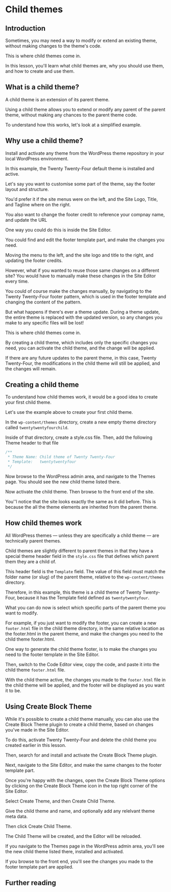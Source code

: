 # Child themes

## Introduction

Sometimes, you may need a way to modify or extend an existing theme, without making changes to the theme's code. 

This is where child themes come in. 

In this lesson, you'll learn what child themes are, why you should use them, and how to create and use them.

## What is a child theme?

A child theme is an extension of its parent theme. 

Using a child theme allows you to extend or modify any parent of the parent theme, without making any chances to the parent theme code.

To understand how this works, let's look at a simplified example. 

## Why use a child theme?

Install and activate any theme from the WordPress theme repository in your local WordPress environment. 

In this example, the Twenty Twenty-Four default theme is installed and active. 

Let's say you want to customise some part of the theme, say the footer layout and structure.

You'd prefer it if the site menus were on the left, and the Site Logo, Title, and Tagline where on the right. 

You also want to change the footer credit to reference your compnay name, and update the URL

One way you could do this is inside the Site Editor. 

You could find and edit the footer template part, and make the changes you need.

Moving the menu to the left, and the site logo and title to the right, and updating the footer credits.

However, what if you wanted to reuse those same changes on a different site? You would have to manually make these changes in the Site Editor every time.

You could of course make the changes manually, by navigating to the Twenty Twenty-Four footer pattern, which is used in the footer template and changing the content of the pattern. 

But what happens if there's ever a theme update. During a theme update, the entire theme is replaced with the updated version, so any changes you make to any specific files will be lost!

This is where child themes come in.

By creating a child theme, which includes only the specific changes you need, you can activate the child theme, and the change will be applied.

If there are any future updates to the parent theme, in this case, Twenty Twenty-Four, the modifications in the child theme will still be applied, and the changes will remain. 

## Creating a child theme

To understand how child themes work, it would be a good idea to create your first child theme. 

Let's use the example above to create your first child theme.

In the `wp-content/themes` directory, create a new empty theme directory called `twentytwentyfourchild`.

Inside of that directory, create a style.css file. Then, add the following Theme header to that file

```php
/**
 * Theme Name: Child theme of Twenty Twenty-Four
 * Template:   twentytwentyfour
 */
```

Now browse to the WordPress admin area, and navigate to the Themes page. You should see the new child theme listed there.

Now activate the child theme. Then browse to the front end of the site.

You''l notice that the site looks exactly the same as it did before. This is because the all the theme elements are inherited from the parent theme.

## How child themes work

All WordPress themes — unless they are specifically a child theme — are technically parent themes.

Child themes are slightly different to parent themes in that they have a special theme header field in the `style.css` file that defines which parent them they are a child of.

This header field is the `Template` field. The value of this field must match the folder name (or slug) of the parent theme, relative to the `wp-content/themes` directory.

Therefore, in this example, this theme is a child theme of Twenty Twenty-Four, because it has the Template field defined as `twentytwentyfour`.

What you can do now is select which specific parts of the parent theme you want to modify. 

For example, if you just want to modify the footer, you can create a new `footer.html` file in the child theme directory, in the same relative location as the footer.html in the parent theme, and make the changes you need to the child theme footer.html.

One way to generate the child theme footer, is to make the changes you need to the footer template in the Site Editor. 

Then, switch to the Code Editor view, copy the code, and paste it into the child theme `footer.html` file.

With the child theme active, the changes you made to the `footer.html` file in the child theme will be applied, and the footer will be displayed as you want it to be.

## Using Create Block Theme

While it's possible to create a child theme manually, you can also use the Create Block Theme plugin to create a child theme, based on changes you've made in the Site Editor.

To do this, activate Twenty Twenty-Four and delete the child theme you created earlier in this lesson.

Then, search for and install and activate the Create Block Theme plugin. 

Next, navigate to the Site Editor, and make the same changes to the footer template part.

Once you're happy with the changes, open the Create Block Theme options by clicking on the Create Block Theme icon in the top right corner of the Site Editor.

Select Create Theme, and then Create Child Theme.

Give the child theme and name, and optionally add any relelvant theme meta data.

Then click Create Child Theme.

The Child Theme will be created, and the Editor will be reloaded.

If you navigate to the Themes page in the WordPress admin area, you'll see the new child theme listed there, installed and activated.

If you browse to the front end, you'll see the changes you made to the footer template part are applied.

## Further reading